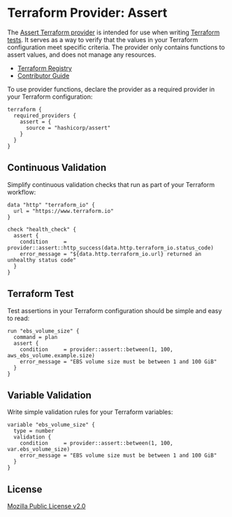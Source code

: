 # Terraform Provider: Assert

The [Assert Terraform provider]((https://registry.terraform.io/providers/hashicorp/assert/latest/docs)) is intended for use when writing [Terraform tests](https://developer.hashicorp.com/terraform/language/tests). It serves as a way to verify that the values in your Terraform configuration meet specific criteria. The provider only contains functions to assert values, and does not manage any resources.

* [Terraform Registry](https://registry.terraform.io/providers/hashicorp/assert/latest/docs)
* [Contributor Guide](https://hashicorp.github.io/terraform-provider-assert/)

To use provider functions, declare the provider as a required provider in your Terraform configuration:

```hcl
terraform {
  required_providers {
    assert = {
      source = "hashicorp/assert"
    }
  }
}
```

## Continuous Validation

Simplify continuous validation checks that run as part of your Terraform workflow:

```hcl
data "http" "terraform_io" {
  url = "https://www.terraform.io"
}

check "health_check" {
  assert {
    condition     = provider::assert::http_success(data.http.terraform_io.status_code)
    error_message = "${data.http.terraform_io.url} returned an unhealthy status code"
  }
}
```

## Terraform Test

Test assertions in your Terraform configuration should be simple and easy to read:

```hcl
run "ebs_volume_size" {
  command = plan
  assert {
    condition     = provider::assert::between(1, 100, aws_ebs_volume.example.size)
    error_message = "EBS volume size must be between 1 and 100 GiB"
  }
}
```

## Variable Validation

Write simple validation rules for your Terraform variables:

```hcl
variable "ebs_volume_size" {
  type = number
  validation {
    condition     = provider::assert::between(1, 100, var.ebs_volume_size)
    error_message = "EBS volume size must be between 1 and 100 GiB"
  }
}
```

## License

[Mozilla Public License v2.0](./LICENSE)

